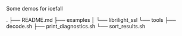 Some demos for icefall

.
├── README.md
├── examples
│   └── librilight_ssl
└── tools
    ├── decode.sh
    ├── print_diagnostics.sh
    └── sort_results.sh
